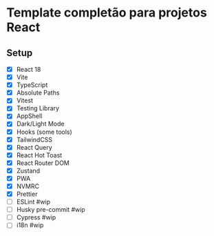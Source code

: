 # Template completão para projetos React

## Setup

- [x] React 18
- [x] Vite
- [x] TypeScript
- [x] Absolute Paths
- [x] Vitest
- [x] Testing Library
- [x] AppShell
- [x] Dark/Light Mode
- [x] Hooks (some tools)
- [x] TailwindCSS
- [x] React Query
- [x] React Hot Toast
- [x] React Router DOM
- [x] Zustand
- [x] PWA
- [x] NVMRC
- [x] Prettier
- [ ] ESLint #wip
- [ ] Husky pre-commit #wip
- [ ] Cypress #wip
- [ ] i18n #wip
